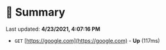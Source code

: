 # 📖 Summary
Last updated: **4/23/2021, 4:07:16 PM**

- `GET` [https://google.com](https://google.com) - **Up** (117ms)
